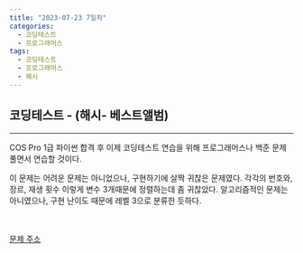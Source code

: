 ```yaml
---
title: "2023-07-23 7일차"
categories:
  - 코딩테스트
  - 프로그래머스
tags:
  - 코딩테스트
  - 프로그래머스
  - 해시
---
```

<h2>코딩테스트 - (해시- 베스트앨범)</h2>

---
<script src="https://gist.github.com/harimyong/58e8d7096cf15d398e137c91b65feba7.js"></script>
<p>COS Pro 1급 파이썬 합격 후 이제 코딩테스트 연습을 위해 프로그래머스나 백준 문제 풀면서 연습할 것이다.</p>
<p>이 문제는 어려운 문제는 아니었으나, 구현하기에 살짝 귀찮은 문제였다. 각각의 번호와, 장르, 재생 횟수 이렇게 변수 3개때문에 정렬하는데 좀 귀찮았다. 알고리즘적인 문제는 아니였으나, 구현 난이도 때문에 레벨 3으로 분류한 듯하다.</p>

<br><br>
<a href="https://school.programmers.co.kr/learn/courses/30/lessons/42579">문제 주소<a>
